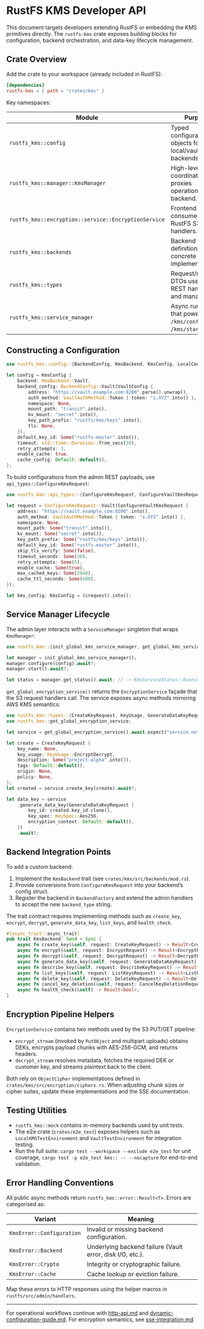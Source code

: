 # RustFS KMS Developer API

This document targets developers extending RustFS or embedding the KMS primitives directly. The `rustfs-kms` crate exposes building blocks for configuration, backend orchestration, and data-key lifecycle management.

## Crate Overview

Add the crate to your workspace (already included in RustFS):

```toml
[dependencies]
rustfs-kms = { path = "crates/kms" }
```

Key namespaces:

| Module | Purpose |
|--------|---------|
| `rustfs_kms::config` | Typed configuration objects for local/vault backends. |
| `rustfs_kms::manager::KmsManager` | High-level coordinator that proxies operations to a backend. |
| `rustfs_kms::encryption::service::EncryptionService` | Frontend consumed by RustFS S3 handlers. |
| `rustfs_kms::backends` | Backend trait definitions and concrete implementations. |
| `rustfs_kms::types` | Request/response DTOs used by the REST handlers and manager. |
| `rustfs_kms::service_manager` | Async runtime that powers `/kms/configure`, `/kms/start`, etc. |

## Constructing a Configuration

```rust
use rustfs_kms::config::{BackendConfig, KmsBackend, KmsConfig, LocalConfig, VaultConfig, VaultAuthMethod};

let config = KmsConfig {
    backend: KmsBackend::Vault,
    backend_config: BackendConfig::Vault(VaultConfig {
        address: "https://vault.example.com:8200".parse().unwrap(),
        auth_method: VaultAuthMethod::Token { token: "s.XYZ".into() },
        namespace: None,
        mount_path: "transit".into(),
        kv_mount: "secret".into(),
        key_path_prefix: "rustfs/kms/keys".into(),
        tls: None,
    }),
    default_key_id: Some("rustfs-master".into()),
    timeout: std::time::Duration::from_secs(30),
    retry_attempts: 3,
    enable_cache: true,
    cache_config: Default::default(),
};
```

To build configurations from the admin REST payloads, use `api_types::ConfigureKmsRequest`:

```rust
use rustfs_kms::api_types::{ConfigureKmsRequest, ConfigureVaultKmsRequest};

let request = ConfigureKmsRequest::Vault(ConfigureVaultKmsRequest {
    address: "https://vault.example.com:8200".into(),
    auth_method: VaultAuthMethod::Token { token: "s.XYZ".into() },
    namespace: None,
    mount_path: Some("transit".into()),
    kv_mount: Some("secret".into()),
    key_path_prefix: Some("rustfs/kms/keys".into()),
    default_key_id: Some("rustfs-master".into()),
    skip_tls_verify: Some(false),
    timeout_seconds: Some(30),
    retry_attempts: Some(5),
    enable_cache: Some(true),
    max_cached_keys: Some(2048),
    cache_ttl_seconds: Some(600),
});

let kms_config: KmsConfig = (&request).into();
```

## Service Manager Lifecycle

The admin layer interacts with a `ServiceManager` singleton that wraps `KmsManager`:

```rust
use rustfs_kms::{init_global_kms_service_manager, get_global_kms_service_manager};

let manager = init_global_kms_service_manager();
manager.configure(config).await?;
manager.start().await?;

let status = manager.get_status().await; // -> KmsServiceStatus::Running
```

`get_global_encryption_service()` returns the `EncryptionService` façade that the S3 request handlers call. The service exposes async methods mirroring AWS KMS semantics:

```rust
use rustfs_kms::types::{CreateKeyRequest, KeyUsage, GenerateDataKeyRequest, KeySpec};
use rustfs_kms::get_global_encryption_service;

let service = get_global_encryption_service().await.expect("service not initialised");

let create = CreateKeyRequest {
    key_name: None,
    key_usage: KeyUsage::EncryptDecrypt,
    description: Some("project-alpha".into()),
    tags: Default::default(),
    origin: None,
    policy: None,
};
let created = service.create_key(create).await?;

let data_key = service
    .generate_data_key(GenerateDataKeyRequest {
        key_id: created.key_id.clone(),
        key_spec: KeySpec::Aes256,
        encryption_context: Default::default(),
    })
    .await?;
```

## Backend Integration Points

To add a custom backend:

1. Implement the `KmsBackend` trait (see `crates/kms/src/backends/mod.rs`).
2. Provide conversions from `ConfigureKmsRequest` into your backend’s config struct.
3. Register the backend in `BackendFactory` and extend the admin handlers to accept the new `backend_type` string.

The trait contract requires implementing methods such as `create_key`, `encrypt`, `decrypt`, `generate_data_key`, `list_keys`, and `health_check`.

```rust
#[async_trait::async_trait]
pub trait KmsBackend: Send + Sync {
    async fn create_key(&self, request: CreateKeyRequest) -> Result<CreateKeyResponse>;
    async fn encrypt(&self, request: EncryptRequest) -> Result<EncryptResponse>;
    async fn decrypt(&self, request: DecryptRequest) -> Result<DecryptResponse>;
    async fn generate_data_key(&self, request: GenerateDataKeyRequest) -> Result<GenerateDataKeyResponse>;
    async fn describe_key(&self, request: DescribeKeyRequest) -> Result<DescribeKeyResponse>;
    async fn list_keys(&self, request: ListKeysRequest) -> Result<ListKeysResponse>;
    async fn delete_key(&self, request: DeleteKeyRequest) -> Result<DeleteKeyResponse>;
    async fn cancel_key_deletion(&self, request: CancelKeyDeletionRequest) -> Result<CancelKeyDeletionResponse>;
    async fn health_check(&self) -> Result<bool>;
}
```

## Encryption Pipeline Helpers

`EncryptionService` contains two methods used by the S3 PUT/GET pipeline:

- `encrypt_stream` (invoked by `PutObject` and multipart uploads) obtains DEKs, encrypts payload chunks with AES-256-GCM, and returns headers.
- `decrypt_stream` resolves metadata, fetches the required DEK or customer key, and streams plaintext back to the client.

Both rely on `ObjectCipher` implementations defined in `crates/kms/src/encryption/ciphers.rs`. When adjusting chunk sizes or cipher suites, update these implementations and the SSE documentation.

## Testing Utilities

- `rustfs_kms::mock` contains in-memory backends used by unit tests.
- The e2e crate (`crates/e2e_test`) exposes helpers such as `LocalKMSTestEnvironment` and `VaultTestEnvironment` for integration testing.
- Run the full suite: `cargo test --workspace --exclude e2e_test` for unit coverage, `cargo test -p e2e_test kms:: -- --nocapture` for end-to-end validation.

## Error Handling Conventions

All public async methods return `rustfs_kms::error::Result<T>`. Errors are categorised as:

| Variant | Meaning |
|---------|---------|
| `KmsError::Configuration` | Invalid or missing backend configuration. |
| `KmsError::Backend`       | Underlying backend failure (Vault error, disk I/O, etc.). |
| `KmsError::Crypto`        | Integrity or cryptographic failure. |
| `KmsError::Cache`         | Cache lookup or eviction failure. |

Map these errors to HTTP responses using the helper macros in `rustfs/src/admin/handlers`.

---

For operational workflows continue with [http-api.md](http-api.md) and [dynamic-configuration-guide.md](dynamic-configuration-guide.md). For encryption semantics, see [sse-integration.md](sse-integration.md).
